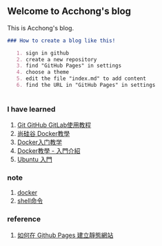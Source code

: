 ##  Welcome to Acchong's blog

   This is Acchong's blog.

```markdown
### How to create a blog like this!

   1. sign in github
   2. create a new repository
   3. find "GitHub Pages" in settings
   4. choose a theme
   5. edit the file "index.md" to add content
   6. find the URL in "GitHub Pages" in settings
    
```


### I have learned 
   1. [Git GitHub GitLab使用教程](https://www.youtube.com/watch?v=usgghEA_BEk&list=PL5eFspCU9xDe4Gz0LotCdRg5V68AD3icH&index=1)
   2. [尚硅谷 Docker教學](https://www.youtube.com/watch?v=37b3cWIIxUg&list=PLmOn9nNkQxJFX0YVLDw5EMUL-4cVzXL33&index=1)
   3. [Docker入门教学](https://www.youtube.com/watch?v=bumV64OfLCs&list=PLliocbKHJNwubNT2oK-xlB1GXTXuLFb0I)
   4. [Docker教學 - 入門介紹](https://www.youtube.com/watch?v=pa1Zao1Hy2c&list=PLVVMQF8vWNCJnlO0Y34AE_1AgCapldp38)
   5. [Ubuntu 入門](https://www.youtube.com/watch?v=u6-IMozWQG0&list=PLkmkNssEXKuxfpeezLrnmHsUoJRJzWVui&index=1)

### note
   1. [docker](https://jian-hong-wu.github.io/blog/docker)
   2. [shell命令](https://jian-hong-wu.github.io/blog/shell命令)

### reference
   1. [如何在 Github Pages 建立靜態網站](https://www.youtube.com/watch?v=bU0f1IvUcZA)
